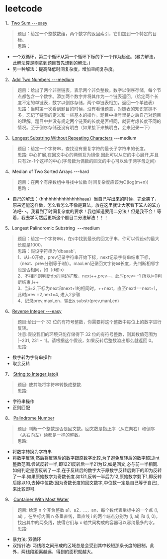 # leetcode

1、[Two Sum   ---easy](https://github.com/fenglinismydream/leetcode/blob/master/test/1.%20Two%20Sum)
> 题目：给定一个整数数组，两个数字的返回索引，它们加到一个特定的目标。<br>
> 思路：
- 一个双循环，第二个循环从第一个循环下标的下一个作为起点。(暴力解法，此解法算是刚拿到题目首先想到的解法。)
- 另一种解法：提高降低时间复杂度，增加空间复杂度。


2、[Add Two Numbers   ---medium](https://github.com/fenglinismydream/leetcode/blob/master/test/2.%20Add%20Two%20Numbers)
> 题目：给出了两个非空链表，表示两个非负整数。数字以倒序存储，每个节点都包含一个数字。添加两个数字并将其作为一个链表返回。(给定两个长度不定的单链表，数字以倒序存储，两个单链表相加，返回一个单链表)<br>
> 思路：当时第一次看到题目的时候，没有看懂题意，对链表的知识掌握不多，忘记了链表的定义和一些基本的操作。题目中括号里是之后自己对题目的理解。题目中并没有规定两个链表的长度是否相同，就要考虑长度不同的情况。至于倒序存储还没有明白（如果接下来搞明白，会来记录一下）

3、[Longest Substring Without Repeating Characters](https://github.com/fenglinismydream/leetcode/blob/master/test/3.%20Longest%20Substring%20Without%20Repeating%20Characters.html)  ---medium
> 题目：给定一个字符串，查找没有重复字符的最长子字符串的长度。<br>
> 思路: 中心扩展,在回文中心的两侧互为镜像.因此可以从它的中心展开,并且只有2n-1个这样的中心(字母数为偶数的回文的中心可以处于两字母之间)

4、Median of Two Sorted Arrays  ---hard
> 题目：在两个有序数组中寻找中位数  时间复杂度应该为O(log(m+n))<br>
> 思路：
- 自己的解法：（hhhhhhhhhhhhhhhhaaa）当自己写出来的时候，完全笑了，原来还能这样做，怎么看怎么不像是算法，放在这里就让大家看下笨人的笨方法吧- -。我看到了时间复杂度的要求！我也知道要用二分法！但是我不会！等着，我去学习然后更新这个题目二分法解法！！！

5、Longest Palindromic Substring  ---medium
> 题目：给定一个字符串s，在s中找到最长的回文子串，你可以假设s的最大长度是1000。<br>
> 思路：假设字符串为'dbaaab'，<br>
1、从i=0开始，prev记录字符串开始下标，next记录字符串结束下标，（next、prev分别等于i值）。maxLen记录回文字符串长度，先判断相邻字段是否相同，如（d和b）<br>
2、不相同则判断db向两边扩散，next++,prev--，此时prev= -1 所以i=0判断结束,i++<br>
3、当i=2,下标为next和next+1的相同时，++next，直至next!==next+1，此时prev =2,next=4, 进入2步骤<br>
4、记录prev,maxLen，输出s.substr(prev,manLen)

6、[Reverse Integer  ---easy](https://github.com/fenglinismydream/leetcode/blob/master/test/6.%20Reverse%20Integer)
> 题目:给出一个 32 位的有符号整数，你需要将这个整数中每位上的数字进行反转。<br>
> 注意:假设我们的环境只能存储得下 32 位的有符号整数，则其数值范围为 [−231,  231 − 1]。请根据这个假设，如果反转后整数溢出那么就返回 0。<br>
> 思路:
- 数字转为字符串操作
- 取余反转

7、 [String to Integer (atoi)](https://github.com/fenglinismydream/leetcode/blob/master/test/7.%20String%20to%20Integer%20(atoi))
> 题目: 使其能将字符串转换成整数.<br>
> 思路:<br>
- 字符串操作
- 正则匹配

8、 [Palindrome Number](https://github.com/fenglinismydream/leetcode/blob/master/test/8.%20Palindrome%20Number)
> 题目: 判断一个整数是否是回文数。回文数是指正序（从左向右）和倒序（从右向左）读都是一样的整数。<br>
> 思路:
- 将数字转换为字符串
- 将数字反转,然后将反转后的数字跟原数字比较,为了避免反转后的数字超过int整数范围.尝试反转一半,即1221反转后一半21为12,如是回文,必与前一半相同.如何判定是否反转了一半,在于反转后的数字大于原数字反转后剩下的即为反转了一半.如果原始数字为奇数长度.如121,反转一半后为12,原始数字剩下1,即反转后除以10,去掉中位数(因为奇数长度的回文数字,中位数一定是自己等于自己),来比较即可.

9、 [Container With Most Water]()
> 题目: 给定 n 个非负整数 a1，a2，...，an，每个数代表坐标中的一个点 (i, ai) 。在坐标内画 n 条垂直线，垂直线 i 的两个端点分别为 (i, ai) 和 (i, 0)。找出其中的两条线，使得它们与 x 轴共同构成的容器可以容纳最多的水。<br>
> 思路: 
- 暴力法: 双循环
- 双指针法: 两线段之间形成的区域总是会受到其中较短那条长度的限制。此外，两线段距离越远，得到的面积就越大。


